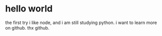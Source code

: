 # hello world
the first try
i like node, and i am still studying python.
i want to learn more on github.
thx github.
